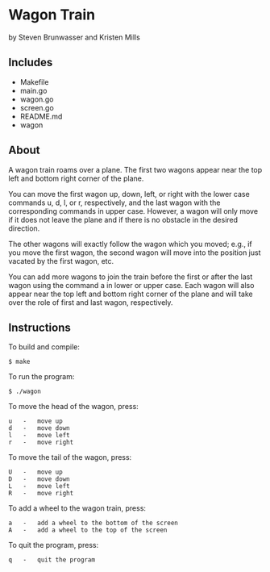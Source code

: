 Wagon Train
===========

by Steven Brunwasser and Kristen Mills


Includes
--------

* Makefile
* main.go
* wagon.go
* screen.go
* README.md
* wagon


About
-----

A wagon train roams over a plane. The first two wagons appear near the top left and bottom right corner of the plane.

You can move the first wagon up, down, left, or right with the lower case commands u, d, l, or r, respectively, and the last wagon with the corresponding commands in upper case. However, a wagon will only move if it does not leave the plane and if there is no obstacle in the desired direction.

The other wagons will exactly follow the wagon which you moved; e.g., if you move the first wagon, the second wagon will move into the position just vacated by the first wagon, etc.

You can add more wagons to join the train before the first or after the last wagon using the command a in lower or upper case. Each wagon will also appear near the top left and bottom right corner of the plane and will take over the role of first and last wagon, respectively.


Instructions
------------

To build and compile:

	$ make

To run the program:

	$ ./wagon

To move the head of the wagon, press:

	u 	-	move up
	d 	-	move down
	l 	-	move left
	r 	-	move right

To move the tail of the wagon, press:

	U 	-	move up
	D 	-	move down
	L 	-	move left
	R 	-	move right

To add a wheel to the wagon train, press:

	a 	-	add a wheel to the bottom of the screen
	A 	-	add a wheel to the top of the screen

To quit the program, press:

	q 	-	quit the program